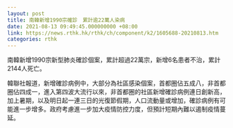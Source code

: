 ```yaml
---
layout: post
title: 南韓新增1990宗確診　累計逾22萬人染病
date: 2021-08-13 09:49:45.000000000 +08:00
link: https://news.rthk.hk/rthk/ch/component/k2/1605688-20210813.htm
categories: rthk
---
```


南韓新增1990宗新型肺炎確診個案，累計超過22萬宗，新增6名患者不治，累計2144人死亡。

韓聯社報道，新增確診病例中，大部分為社區感染個案，首都圈佔五成八，非首都圈佔四成一，進入第四波大流行以來，非首都圈的社區新增確診病例連日創新高，加上暑期，以及明日起一連三日的光復節假期，人口流動量或增加，確診病例有可能進一步增多。政府考慮進一步加大疫情防控力度，但預計短期內難以遏制疫情蔓延。
